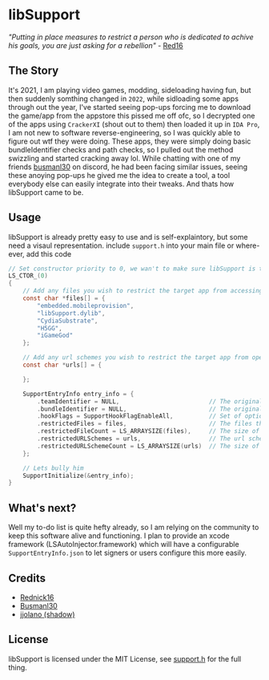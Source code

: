 # libSupport
_"Putting in place measures to restrict a person who is dedicated to achive his goals, you are just asking for a rebellion"_ - [Red16](https://github.com/Rednick16)


## The Story
It's 2021, I am playing video games, modding, sideloading having fun, but then suddenly somthing changed in `2022`, while sidloading some apps through out the year, I've started seeing pop-ups forcing me to download the game/app from the appstore this pissed me off ofc, so I decrypted one of the apps using `CrackerXI` (shout out to them) then loaded it up in `IDA Pro`, I am not new to software reverse-engineering, so I was quickly able to figure out wtf they were doing. These apps, they were simply doing basic bundleIdentifier checks and path checks, so I pulled out the method swizzling and started cracking away lol.
While chatting with one of my friends [busmanl30](https://github.com/busmanl30) on discord, he had been facing similar issues, seeing these anoying pop-ups he gived me the idea to create a tool, a tool everybody else can easily integrate into their tweaks. And thats how libSupport came to be.

## Usage
libSupport is already pretty easy to use and is self-explaintory, but some need a visaul representation.
include `support.h` into your main file or where-ever, add this code
```c
// Set constructor priority to 0, we wan't to make sure libSupport is the first thing initialized in our program.
LS_CTOR_(0)
{
    // Add any files you wish to restrict the target app from accessing.
    const char *files[] = {
        "embedded.mobileprovision", 
        "libSupport.dylib", 
        "CydiaSubstrate",
        "H5GG", 
        "iGameGod"
    };

    // Add any url schemes you wish to restrict the target app from opening/accessing.
    const char *urls[] = {

    };

    SupportEntryInfo entry_info = {
        .teamIdentifier = NULL,                         // The original team identifier of the target app (todo)
        .bundleIdentifier = NULL,                       // The original bundleIdentifier of the terget app (null-nochange)
        .hookFlags = SupportHookFlagEnableAll,          // Set of options to customize libSupport hooks
        .restrictedFiles = files,                       // The files the victim has no perm to access
        .restrictedFileCount = LS_ARRAYSIZE(files),     // The size of the restrictedFiles array
        .restrictedURLSchemes = urls,                   // The url schemes the victim has no perm to access
        .restrictedURLSchemeCount = LS_ARRAYSIZE(urls)  // The size of restrictedURLSchemes array
    };

    // Lets bully him
    SupportInitialize(&entry_info);
}
```

## What's next?
Well my to-do list is quite hefty already, so I am relying on the community to keep this software alive and functioning.
I plan to provide an xcode framework (LSAutoInjector.framework) which will have a configurable `SupportEntryInfo.json` to let signers or users configure this more easily.

## Credits
- [Rednick16](https://github.com/Rednick16)
- [Busmanl30](https://github.com/busmanl30)
- [jjolano (shadow)](https://github.com/jjolano/shadow)

## License
libSupport is licensed under the MIT License, see [support.h](support/support.h) for the full thing.